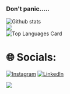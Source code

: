 ### Don't panic.....

![Github stats](https://github-readme-stats.vercel.app/api?username=ibnunazm&show_icons=true&theme=midnight-purple)<br>
![](https://github-readme-streak-stats.herokuapp.com/?user=ibnunazm&theme=midnight-purple)<br>
![Top Languages Card](https://github-readme-stats.vercel.app/api/top-langs/?username=ibnunazm&layout=compact&theme=midnight-purple)<br>

# 🌐 Socials:
[![Instagram](https://img.shields.io/badge/Instagram-%23E4405F.svg?logo=Instagram&logoColor=white)](https://instagram.com/ibnunazm/) [![LinkedIn](https://img.shields.io/badge/LinkedIn-%230077B5.svg?logo=linkedin&logoColor=white)](https://linkedin.com/in/ibnunazm)

[![](https://visitcount.itsvg.in/api?id=ibnunazm&icon=2&color=0)](https://visitcount.itsvg.in)
